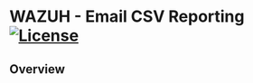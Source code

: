 # WAZUH - Email CSV Reporting [![License](https://img.shields.io/badge/License-MIT-blue.svg)](https://opensource.org/license/mit/)

## Overview

